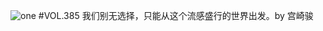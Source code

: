 ![one](http://image.wufazhuce.com/FnJcWYzz4jO3UhWv21zC_3jhZ9lv)
#VOL.385
我们别无选择，只能从这个流感盛行的世界出发。by 宫崎骏